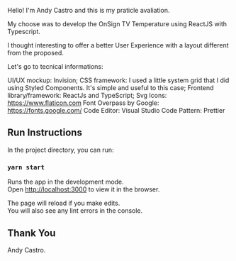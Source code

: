 Hello! I'm Andy Castro and this is my praticle avaliation.

My choose was to develop the OnSign TV Temperature using ReactJS with Typescript.

I thought interesting to offer a better User Experience with a layout different from the proposed.

Let's go to tecnical informations:

UI/UX mockup: Invision;
CSS framework: I used a little system grid that I did using Styled Components. It's simple and useful to this case;
Frontend library/framework: ReactJs and TypeScript;
Svg Icons: https://www.flaticon.com
Font Overpass by Google: https://fonts.google.com/
Code Editor: Visual Studio
Code Pattern: Prettier

## Run Instructions

In the project directory, you can run:

### `yarn start`

Runs the app in the development mode.<br />
Open [http://localhost:3000](http://localhost:3000) to view it in the browser.

The page will reload if you make edits.<br />
You will also see any lint errors in the console.

## Thank You

Andy Castro.
